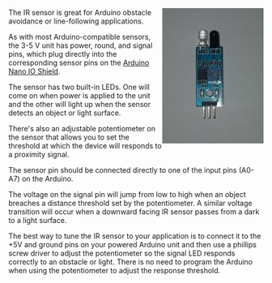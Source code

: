 <img src="/Images/IR_Sensor.jpg" width="200" align="right">The IR sensor is great for Arduino obstacle avoidance or line-following applications.

As with most Arduino-compatible sensors, the 3-5 V unit has power, round, and signal pins, which plug directly into the corresponding sensor pins on the [Arduino Nano IO Shield](IO_Shield.md).

The sensor has two built-in LEDs.  One will come on when power is applied to the unit and the other will light up when the sensor detects an object or light surface.

There's also an adjustable potentiometer on the sensor that allows you to set the threshold at which the device will responds to a proximity signal.

The sensor pin should be connected directly to one of the input pins (A0-A7) on the Arduino.

The voltage on the signal pin will jump from low to high  when an object breaches a distance threshold set by the potentiometer.  A similar voltage transition will occur when a downward facing IR sensor passes from a dark to a light surface.

The best way to tune the IR sensor to your application is to connect it to the +5V and ground pins on your powered Arduino unit and then use a phillips screw driver to adjust the potentiometer so the signal LED responds correctly to an obstacle or light. There is no need to program the Arduino when using the potentiometer to adjust the response threshold.
